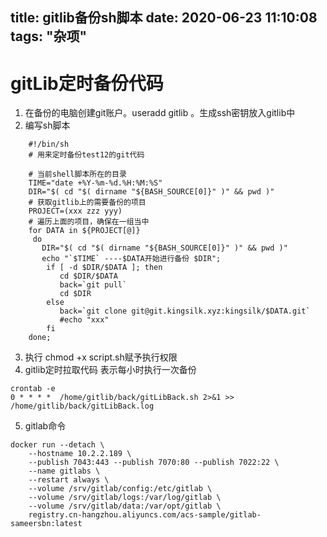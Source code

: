 title: gitlib备份sh脚本
date: 2020-06-23 11:10:08
tags: "杂项"
---------
# gitLib定时备份代码

1. 在备份的电脑创建git账户。useradd gitlib 。生成ssh密钥放入gitlib中
2. 编写sh脚本
```
	#!/bin/sh
	# 用来定时备份test12的git代码

	# 当前shell脚本所在的目录
	TIME="date +%Y-%m-%d.%H:%M:%S"
	DIR="$( cd "$( dirname "${BASH_SOURCE[0]}" )" && pwd )"
	# 获取gitlib上的需要备份的项目
	PROJECT=(xxx zzz yyy)
	# 遍历上面的项目，确保在一组当中
	for DATA in ${PROJECT[@]} 
	 do  
	   DIR="$( cd "$( dirname "${BASH_SOURCE[0]}" )" && pwd )"
	   echo "`$TIME` ----$DATA开始进行备份 $DIR"; 
		if [ -d $DIR/$DATA ]; then   
		   cd $DIR/$DATA
		   back=`git pull`
		   cd $DIR 
		else
		   back=`git clone git@git.kingsilk.xyz:kingsilk/$DATA.git` 
		   #echo "xxx"
		fi  
	done;
```

3. 执行 chmod +x script.sh赋予执行权限
4. gitlib定时拉取代码 表示每小时执行一次备份
```
crontab -e
0 * * * *  /home/gitlib/back/gitLibBack.sh 2>&1 >>  /home/gitlib/back/gitLibBack.log
```

5. gitlab命令
```
docker run --detach \
    --hostname 10.2.2.189 \
    --publish 7043:443 --publish 7070:80 --publish 7022:22 \
    --name gitlabs \
    --restart always \
    --volume /srv/gitlab/config:/etc/gitlab \
    --volume /srv/gitlab/logs:/var/log/gitlab \
    --volume /srv/gitlab/data:/var/opt/gitlab \
    registry.cn-hangzhou.aliyuncs.com/acs-sample/gitlab-sameersbn:latest
```